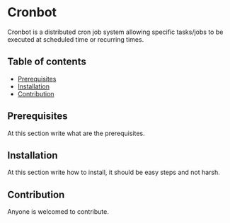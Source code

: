 # Cronbot

Cronbot is a distributed cron job system allowing specific tasks/jobs to be executed at scheduled time or recurring times.

## Table of contents
- [Prerequisites](#prerequisites)
- [Installation](#installation)
- [Contribution](#contribution)

## Prerequisites
At this section write what are the prerequisites. 

## Installation
At this section write how to install, it should  be easy steps and not harsh.

## Contribution
Anyone is welcomed to contribute.

